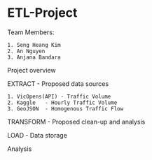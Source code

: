 # ETL-Project
Team Members:

    1. Seng Heang Kim
    2. An Nguyen
    3. Anjana Bandara

Project overview

EXTRACT - Proposed data sources

    1. VicOpens(API) - Traffic Volume
    2. Kaggle   - Hourly Traffic Volume
    3. GeoJSON  - Homogenous Traffic Flow

TRANSFORM - Proposed clean-up and analysis

LOAD - Data storage

Analysis
